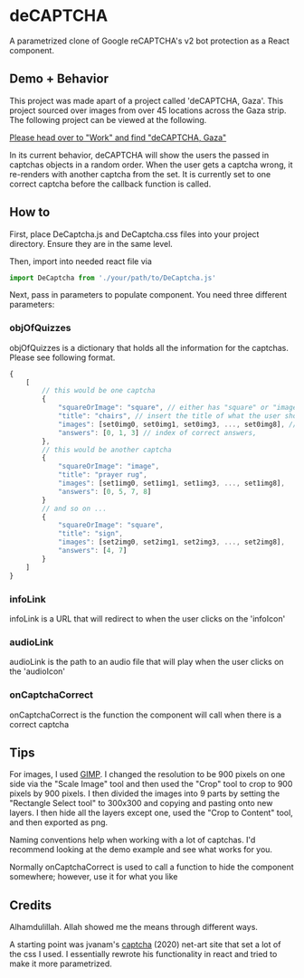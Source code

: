 # deCAPTCHA
A parametrized clone of Google reCAPTCHA's v2 bot protection as a React component.

## Demo + Behavior
This project was made apart of a project called 'deCAPTCHA, Gaza'. This project sourced over images from over 45 locations across the Gaza strip. The following project can be viewed at the following.

[Please head over to "Work" and find "deCAPTCHA, Gaza"](https://adamwajahat.github.io)

In its current behavior, deCAPTCHA will show the users the passed in captchas objects in a random order. When the user gets a captcha wrong, it re-renders with another captcha from the set. It is currently set to one correct captcha before the callback function is called.

## How to
First, place DeCaptcha.js and DeCaptcha.css files into your project directory. Ensure they are in the same level.

Then, import into needed react file via
```javascript
import DeCaptcha from './your/path/to/DeCaptcha.js'
```

Next, pass in parameters to populate component. You need three different parameters:

### objOfQuizzes
objOfQuizzes is a dictionary that holds all the information for the captchas. Please see following format.
```javascript
{
    [
        // this would be one captcha
        {
            "squareOrImage": "square", // either has "square" or "image" here depending on captcha format
            "title": "chairs", // insert the title of what the user should look for
            "images": [set0img0, set0img1, set0img3, ..., set0img8], // must have 9 images see "Tips" section for more -->
            "answers": [0, 1, 3] // index of correct answers,
        },
        // this would be another captcha
        {
            "squareOrImage": "image",
            "title": "prayer rug",
            "images": [set1img0, set1img1, set1img3, ..., set1img8],
            "answers": [0, 5, 7, 8]
        }
        // and so on ...
        {
            "squareOrImage": "square",
            "title": "sign",
            "images": [set2img0, set2img1, set2img3, ..., set2img8],
            "answers": [4, 7]
        }
    ]
}
```

### infoLink
infoLink is a URL that will redirect to when the user clicks on the 'infoIcon'

### audioLink
audioLink is the path to an audio file that will play when the user clicks on the 'audioIcon'

### onCaptchaCorrect
onCaptchaCorrect is the function the component will call when there is a correct captcha

## Tips
For images, I used [GIMP](https://www.gimp.org/). I changed the resolution to be 900 pixels on one side via the "Scale Image" tool and then used the "Crop" tool to crop to 900 pixels by 900 pixels. I then divided the images into 9 parts by setting the "Rectangle Select tool" to 300x300 and copying and pasting onto new layers. I then hide all the layers except one, used the "Crop to Content" tool, and then exported as png.

Naming conventions help when working with a lot of captchas. I'd recommend looking at the demo example and see what works for you.

Normally onCaptchaCorrect is used to call a function to hide the component somewhere; however, use it for what you like

## Credits
Alhamdulillah. Allah showed me the means through different ways. 

A starting point was jvanam's [captcha](https://github.com/jvanam/captcha/tree/master) (2020) net-art site that set a lot of the css I used. I essentially rewrote his functionality in react and tried to make it more parametrized. 
